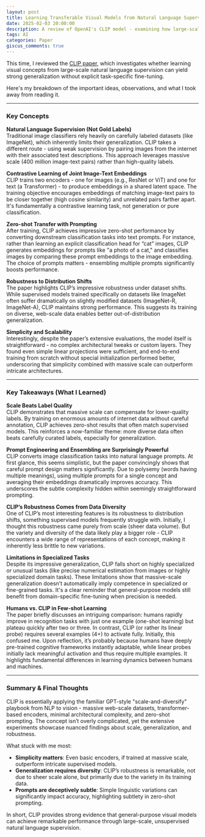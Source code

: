 ```yaml
---
layout: post
title: Learning Transferable Visual Models from Natural Language Supervision (CLIP) – Review
date: 2025-02-03 20:00:00
description: A review of OpenAI's CLIP model - examining how large-scale image-text learning enables zero-shot visual recognition
tags: AI
categories: Paper
giscus_comments: true
---
```


This time, I reviewed the [CLIP paper](https://arxiv.org/abs/2103.00020), which investigates whether learning visual concepts from large-scale natural language supervision can yield strong generalization without explicit task-specific fine-tuning.

Here's my breakdown of the important ideas, observations, and what I took away from reading it.

---

### Key Concepts

**Natural Language Supervision (Not Gold Labels)**  
Traditional image classifiers rely heavily on carefully labeled datasets (like ImageNet), which inherently limits their generalization. CLIP takes a different route - using weak supervision by pairing images from the internet with their associated text descriptions. This approach leverages massive scale (400 million image-text pairs) rather than high-quality labels.

**Contrastive Learning of Joint Image-Text Embeddings**  
CLIP trains two encoders - one for images (e.g., ResNet or ViT) and one for text (a Transformer) - to produce embeddings in a shared latent space. The training objective encourages embeddings of matching image-text pairs to be closer together (high cosine similarity) and unrelated pairs farther apart. It's fundamentally a contrastive learning task, not generation or pure classification.

**Zero-shot Transfer with Prompting**  
After training, CLIP achieves impressive zero-shot performance by converting downstream classification tasks into text prompts. For instance, rather than learning an explicit classification head for “cat” images, CLIP generates embeddings for prompts like "a photo of a cat," and classifies images by comparing these prompt embeddings to the image embedding. The choice of prompts matters - ensembling multiple prompts significantly boosts performance.

**Robustness to Distribution Shifts**  
The paper highlights CLIP’s impressive robustness under dataset shifts. While supervised models trained specifically on datasets like ImageNet often suffer dramatically on slightly modified datasets (ImageNet-R, ImageNet-A), CLIP maintains strong performance. This suggests its training on diverse, web-scale data enables better out-of-distribution generalization.

**Simplicity and Scalability**  
Interestingly, despite the paper’s extensive evaluations, the model itself is straightforward - no complex architectural tweaks or custom layers. They found even simple linear projections were sufficient, and end-to-end training from scratch without special initialization performed better, underscoring that simplicity combined with massive scale can outperform intricate architectures.

---

### Key Takeaways (What I Learned)

**Scale Beats Label Quality**  
CLIP demonstrates that massive scale can compensate for lower-quality labels. By training on enormous amounts of internet data without careful annotation, CLIP achieves zero-shot results that often match supervised models. This reinforces a now-familiar theme: more diverse data often beats carefully curated labels, especially for generalization.

**Prompt Engineering and Ensembling are Surprisingly Powerful**  
CLIP converts image classification tasks into natural language prompts. At first glance, this seems simplistic, but the paper convincingly shows that careful prompt design matters significantly. Due to polysemy (words having multiple meanings), using multiple prompts for a single concept and averaging their embeddings dramatically improves accuracy. This underscores the subtle complexity hidden within seemingly straightforward prompting.

**CLIP’s Robustness Comes from Data Diversity**  
One of CLIP’s most interesting features is its robustness to distribution shifts, something supervised models frequently struggle with. Initially, I thought this robustness came purely from scale (sheer data volume). But the variety and diversity of the data likely play a bigger role - CLIP encounters a wide range of representations of each concept, making it inherently less brittle to new variations.

**Limitations in Specialized Tasks**  
Despite its impressive generalization, CLIP falls short on highly specialized or unusual tasks (like precise numerical estimation from images or highly specialized domain tasks). These limitations show that massive-scale generalization doesn’t automatically imply competence in specialized or fine-grained tasks. It's a clear reminder that general-purpose models still benefit from domain-specific fine-tuning when precision is needed.

**Humans vs. CLIP in Few-shot Learning**  
The paper briefly discusses an intriguing comparison: humans rapidly improve in recognition tasks with just one example (one-shot learning) but plateau quickly after two or three. In contrast, CLIP (or rather its linear probe) requires several examples (4+) to activate fully. Initially, this confused me. Upon reflection, it’s probably because humans have deeply pre-trained cognitive frameworks instantly adaptable, while linear probes initially lack meaningful activation and thus require multiple examples. It highlights fundamental differences in learning dynamics between humans and machines.

---

### Summary & Final Thoughts

CLIP is essentially applying the familiar GPT-style "scale-and-diversify" playbook from NLP to vision - massive web-scale datasets, transformer-based encoders, minimal architectural complexity, and zero-shot prompting. The concept isn’t overly complicated, yet the extensive experiments showcase nuanced findings about scale, generalization, and robustness.

What stuck with me most:

- **Simplicity matters**: Even basic encoders, if trained at massive scale, outperform intricate supervised models.
- **Generalization requires diversity**: CLIP’s robustness is remarkable, not due to sheer scale alone, but primarily due to the variety in its training data.
- **Prompts are deceptively subtle**: Simple linguistic variations can significantly impact accuracy, highlighting subtlety in zero-shot prompting.

In short, CLIP provides strong evidence that general-purpose visual models can achieve remarkable performance through large-scale, unsupervised natural language supervision.